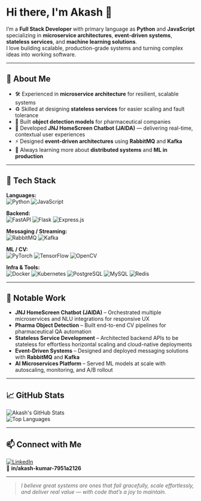# Hi there, I'm Akash 👋  

I’m a **Full Stack Developer** with primary language as **Python** and **JavaScript** specializing in **microservice architectures**, **event-driven systems**, **stateless services**, and **machine learning solutions**.  
I love building scalable, production-grade systems and turning complex ideas into working software.

---

## 🚀 About Me
- 🛠 Experienced in **microservice architecture** for resilient, scalable systems  
- ♻️ Skilled at designing **stateless services** for easier scaling and fault tolerance  
- 🤖 Built **object detection models** for pharmaceutical companies  
- 💬 Developed **JNJ HomeScreen Chatbot (JAIDA)** — delivering real-time, contextual user experiences  
- ⚡ Designed **event-driven architectures** using **RabbitMQ** and **Kafka**  
- 🌱 Always learning more about **distributed systems** and **ML in production**

---

## 🧰 Tech Stack
**Languages:**  
![Python](https://img.shields.io/badge/-Python-3776AB?style=flat&logo=python&logoColor=white)
![JavaScript](https://img.shields.io/badge/-JavaScript-F7DF1E?style=flat&logo=javascript&logoColor=black)

**Backend:**  
![FastAPI](https://img.shields.io/badge/-FastAPI-009688?style=flat&logo=fastapi&logoColor=white)
![Flask](https://img.shields.io/badge/-Flask-000000?style=flat&logo=flask&logoColor=white)
![Express.js](https://img.shields.io/badge/-Express.js-000000?style=flat&logo=express&logoColor=white)

**Messaging / Streaming:**  
![RabbitMQ](https://img.shields.io/badge/-RabbitMQ-FF6600?style=flat&logo=rabbitmq&logoColor=white)
![Kafka](https://img.shields.io/badge/-Apache%20Kafka-231F20?style=flat&logo=apache-kafka&logoColor=white)

**ML / CV:**  
![PyTorch](https://img.shields.io/badge/-PyTorch-EE4C2C?style=flat&logo=pytorch&logoColor=white)
![TensorFlow](https://img.shields.io/badge/-TensorFlow-FF6F00?style=flat&logo=tensorflow&logoColor=white)
![OpenCV](https://img.shields.io/badge/-OpenCV-5C3EE8?style=flat&logo=opencv&logoColor=white)

**Infra & Tools:**  
![Docker](https://img.shields.io/badge/-Docker-2496ED?style=flat&logo=docker&logoColor=white)
![Kubernetes](https://img.shields.io/badge/-Kubernetes-326CE5?style=flat&logo=kubernetes&logoColor=white)
![PostgreSQL](https://img.shields.io/badge/-PostgreSQL-336791?style=flat&logo=postgresql&logoColor=white)
![MySQL](https://img.shields.io/badge/-MySQL-4479A1?style=flat&logo=mysql&logoColor=white)
![Redis](https://img.shields.io/badge/-Redis-DC382D?style=flat&logo=redis&logoColor=white)

---

## 📌 Notable Work
- **JNJ HomeScreen Chatbot (JAIDA)** – Orchestrated multiple microservices and NLU integrations for responsive UX  
- **Pharma Object Detection** – Built end-to-end CV pipelines for pharmaceutical QA automation  
- **Stateless Service Development** – Architected backend APIs to be stateless for effortless horizontal scaling and cloud-native deployments  
- **Event-Driven Systems** – Designed and deployed messaging solutions with **RabbitMQ** and **Kafka**  
- **AI Microservices Platform** – Served ML models at scale with autoscaling, monitoring, and A/B rollout  

---

## 📈 GitHub Stats
![Akash's GitHub Stats](https://github-readme-stats.vercel.app/api?username=indexedakki&show_icons=true&theme=radical)  
![Top Languages](https://github-readme-stats.vercel.app/api/top-langs/?username=indexedakki&layout=compact&theme=radical)

---

## 📫 Connect with Me
[![LinkedIn](https://img.shields.io/badge/LinkedIn-0A66C2?style=flat&logo=linkedin&logoColor=white)](https://linkedin.com/in/your-linkedin)  
📧 **in/akash-kumar-7951a2126**

---

> *I believe great systems are ones that fail gracefully, scale effortlessly, and deliver real value — with code that’s a joy to maintain.*
